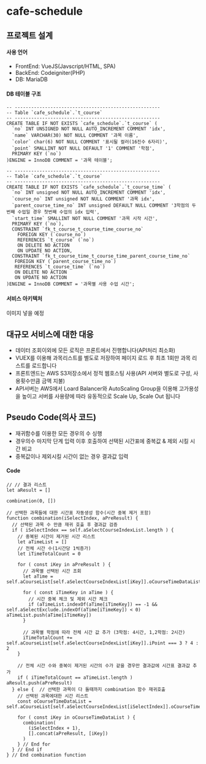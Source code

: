 # cafe-schedule

## 프로젝트 설계
#### 사용 언어
* FrontEnd: VueJS(Javscript/HTML, SPA)
* BackEnd: Codeigniter(PHP)
* DB: MariaDB
#### DB 테이블 구조
```
-- -----------------------------------------------------
-- Table `cafe_schedule`.`t_course`
-- -----------------------------------------------------
CREATE TABLE IF NOT EXISTS `cafe_schedule`.`t_course` (
  `no` INT UNSIGNED NOT NULL AUTO_INCREMENT COMMENT 'idx',
  `name` VARCHAR(30) NOT NULL COMMENT '과목 이름',
  `color` char(6) NOT NULL COMMENT '표시될 컬러(16진수 6자리)',
  `point` SMALLINT NOT NULL DEFAULT '1' COMMENT '학점',
  PRIMARY KEY (`no`)
)ENGINE = InnoDB COMMENT = '과목 테이블';

-- -----------------------------------------------------
-- Table `cafe_schedule`.`t_course`
-- -----------------------------------------------------
CREATE TABLE IF NOT EXISTS `cafe_schedule`.`t_course_time` (
  `no` INT unsigned NOT NULL AUTO_INCREMENT COMMENT 'idx',
  `course_no` INT unsigned NOT NULL COMMENT '과목 idx',
  `parent_course_time_no` INT unsigned DEFAULT NULL COMMENT '3학점의 두번째 수업일 경우 첫번째 수업의 idx 입력',
  `start_time` SMALLINT NOT NULL COMMENT '과목 시작 시간',
  PRIMARY KEY (`no`),
  CONSTRAINT `fk_t_course_t_course_time_course_no`
    FOREIGN KEY (`course_no`)
    REFERENCES `t_course` (`no`)
    ON DELETE NO ACTION
    ON UPDATE NO ACTION,
  CONSTRAINT `fk_t_course_time_t_course_time_parent_course_time_no`
   FOREIGN KEY (`parent_course_time_no`)
   REFERENCES `t_course_time` (`no`)
   ON DELETE NO ACTION
   ON UPDATE NO ACTION
)ENGINE = InnoDB COMMENT = '과목별 사용 수업 시간';

```
#### 서비스 아키텍처
이미지 넣을 예정

## 대규모 서비스에 대한 대응
* 데이터 조회이외에 모든 로직은 프론트에서 진행합니다(API처리 최소화)
* VUEX를 이용해 과목리스트를 별도로 저장하여 페이지 로드 후 최초 1회만 과목 리스트를 로드합니다
* 프론트엔드는 AWS S3저장소에서 정적 웹호스팅 사용(API 서버와 별도로 구성, 사용횟수만큼 금액 지불)
* API서버는 AWS에서 Loard Balancer와 AutoScaling Group을 이용해 고가용성을 높이고 서버를 사용량에 따라 유동적으로 Scale Up, Scale Out 됩니다

## Pseudo Code(의사 코드)
* 재귀함수를 이용한 모든 경우의 수 싱행
* 경우의수 마지막 단계 입력 이후 호출하여 선택된 시간표에 중복값  & 제외 시킬 시간 비교
* 중복값이나 제외시킬 시간이 없는 경우 결과값 입력

#### Code
```
// // 결과 리스트
let aResult = []

combination(0, [])

// 선택한 과목들에 대한 시간표 자동생성 함수(시간 중복 제거 포함)
function combination(iSelectIndex, aPreResult) {
  // 선택된 과목 수 만큼 재귀 호출 후 결과값 검증
  if ( iSelectIndex == self.aSelectCourseIndexList.length ) {
    // 중복된 시간이 제거된 시간 리스트
    let aTimeList = []
    // 전체 시간 수(1시간당 1씩증가)
    let iTimeTotalCount = 0

    for ( const iKey in aPreResult ) {
      // 과목별 선택된 시간 조회
      let aTime = self.aCourseList[self.aSelectCourseIndexList[iKey]].oCourseTimeDataList[aPreResult[iKey]]

      for ( const iTimeKey in aTime ) {
        // 시간 중복 체크 및 제외 시간 체크
        if (aTimeList.indexOf(aTime[iTimeKey]) == -1 && self.aSelectExclude.indexOf(aTime[iTimeKey]) < 0) aTimeList.push(aTime[iTimeKey])
      }

      // 과목별 학점에 따라 전체 시간 값 추가 (3학점: 4시간, 1,2학점: 2시간)
      iTimeTotalCount += self.aCourseList[self.aSelectCourseIndexList[iKey]].iPoint === 3 ? 4 : 2
    }

    // 전체 시간 수와 중복이 제거된 시간의 수가 같을 경우만 결과값에 시간표 결과값 추가
    if ( iTimeTotalCount == aTimeList.length ) aResult.push(aPreResult)
  } else {  // 선택한 과목이 다 돌때까지 combination 함수 재귀호출
    // 선택된 과목에대한 시간 리스트
    const oCourseTimeDataList = self.aCourseList[self.aSelectCourseIndexList[iSelectIndex]].oCourseTimeDataList

    for ( const iKey in oCourseTimeDataList ) {
      combination(
        (iSelectIndex + 1),
        [].concat(aPreResult, [iKey])
      )
    } // End for
  } // End if
} // End combination function
```
